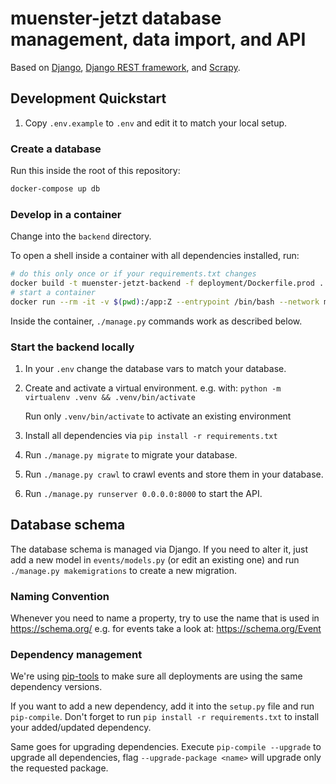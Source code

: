 # muenster-jetzt database management, data import, and API

Based on [Django](https://www.djangoproject.com/), [Django REST
framework](https://www.django-rest-framework.org/), and
[Scrapy](https://scrapy.org/).

## Development Quickstart

1. Copy `.env.example` to `.env` and edit it to match your local setup.

### Create a database

Run this inside the root of this repository:

```bash
docker-compose up db
```

### Develop in a container

Change into the `backend` directory.

To open a shell inside a container with all dependencies installed, run:

```bash
# do this only once or if your requirements.txt changes
docker build -t muenster-jetzt-backend -f deployment/Dockerfile.prod .
# start a container
docker run --rm -it -v $(pwd):/app:Z --entrypoint /bin/bash --network muenster-jetzt_default -p 8000:8000 --env-file .env muenster-jetzt-backend
```

Inside the container, `./manage.py` commands work as described below.

### Start the backend locally

1. In your `.env` change the database vars to match your database.
2. Create and activate a virtual environment. e.g. with: `python -m virtualenv .venv && .venv/bin/activate`

   Run only `.venv/bin/activate` to activate an existing environment

3. Install all dependencies via `pip install -r requirements.txt`
4. Run `./manage.py migrate` to migrate your database.
5. Run `./manage.py crawl` to crawl events and store them in your database.
6. Run `./manage.py runserver 0.0.0.0:8000` to start the API.

## Database schema

The database schema is managed via Django. If you need to alter it, just add a
new model in `events/models.py` (or edit an existing one) and run `./manage.py
makemigrations` to create a new migration.

### Naming Convention

Whenever you need to name a property, try to use the name that is used in <https://schema.org/> e.g. for events take a look at: <https://schema.org/Event>

### Dependency management

We're using [pip-tools](https://github.com/jazzband/pip-tools) to make sure all deployments are using the same dependency versions.

If you want to add a new dependency, add it into the `setup.py` file and run `pip-compile`. Don't forget to run `pip install -r requirements.txt` to install your added/updated dependency.

Same goes for upgrading dependencies. Execute `pip-compile --upgrade` to upgrade all dependencies, flag `--upgrade-package <name>` will upgrade only the requested package.
